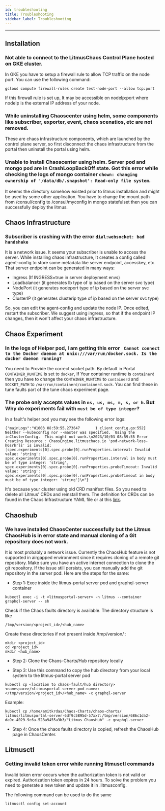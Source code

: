 ```yaml
---
id: troubleshooting
title: Troubleshooting
sidebar_label: Troubleshooting
---
```


---

## Installation

### Not able to connect to the LitmusChaos Control Plane hosted on GKE cluster.

In GKE you have to setup a firewall rule to allow TCP traffic on the node port. You can use the following command:

`gcloud compute firewall-rules create test-node-port --allow tcp:port`

If this firewall rule is set up, It may be accessible on nodeIp:port where nodeIp is the external IP address of your node.

### While uninstalling Chaoscenter using helm, some components like subscriber, exporter, event, chaos scenatios, etc are not removed.

These are chaos infrastructure components, which are launched by the control plane server, so first disconnect the chaos infrastructure from the portal then uninstall the portal using helm.

### Unable to Install Chaoscenter using helm. Server pod and mongo pod are in CrashLoopBackOff state. Got this error while checking the logs of mongo container `chown: changing ownership of '/data/db/.snapshot': Read-only file system`.

It seems the directory somehow existed prior to litmus installation and might be used by some other application.
You have to change the mount path from /consul/config to /consul/myconfig in mongo statefulset then you can successfully deploy the litmus.

## Chaos Infrastructure

### Subscriber is crashing with the error `dial:websocket: bad handshake`

It is a network issue. It seems your subscriber is unable to access the server.
While installing chaos infrastructure, It creates a config called agent-config to store some metadata like server endpoint, accesskey, etc. That server endpoint can be generated in many ways:

- Ingress (If INGRESS=true in server deployment envs)
- Loadbalancer (it generates lb type of ip based on the server svc type)
- NodePort (it generates nodeport type of ip based on the server svc type)
- ClusterIP (it generates clusterip type of ip based on the server svc type)

So, you can edit the agent-config and update the node IP. Once edited, restart the subscriber.
We suggest using ingress, so that if the endpoint IP changes, then it won't affect your chaos infrastructure.

## Chaos Experiment

### In the logs of Helper pod, I am getting this error ` Cannot connect to the Docker daemon at unix:///var/run/docker.sock. Is the docker daemon running?`

You need to Provide the correct socket path. By default in Portal `CONTAINER_RUNTIME` is set to `docker`,
If Your container runtime is `containerd` then you have to change the `CONTAINER_RUNTIME` to `containerd` and `SOCKET_PATH` to `/var/run/containerd/containerd.sock`.
You can find these in tune faults part of the tune chaos experiment page.

### The probe only accepts values in `ns, us, ms, m, s, or h`. But Why do experiments fail with `must be of type integer`?

In a fault's helper pod you may see the following error logs:

```shell
{"mainLogs":"W1003 08:59:55.273647       1 client_config.go:552] Neither --kubeconfig nor --master was specified.  Using the inClusterConfig.  This might not work.\n2023/10/03 08:59:55 Error Creating Resource : ChaosEngine.litmuschaos.io 'pod-network-loss-h6srhrls' is invalid: [spec.experiments[0].spec.probe[0].runProperties.interval: Invalid value: 'string': spec.experiments[0].spec.probe[0].runProperties.interval in body must be of type integer: 'string', spec.experiments[0].spec.probe[0].runProperties.probeTimeout: Invalid value: 'string': spec.experiments[0].spec.probe[0].runProperties.probeTimeout in body must be of type integer: 'string']\n"}
```

It's because your cluster using old CRD manifest files. So you need to delete all Litmus' CRDs and reinstall them. The definition for CRDs can be found in the Chaos Infrastructure YAML file or at this [link](https://github.com/litmuschaos/litmus/blob/master/mkdocs/docs/3.0.0/litmus-portal-crds-3.0.0.yml).

## Chaoshub

### We have installed ChaosCenter successfully but the Litmus ChaosHub is in error state and manual cloning of a Git repository does not work.

It is most probably a network issue. Currently the ChaosHub feature is not supported in airgapped environment since it requires cloning of a remote git repository. Make sure you have an active internet connection to clone the git repository. If the issue still persists, you can manually add the git repository in the server pod. Here are the steps for the same:

- Step 1: Exec inside the litmus-portal server pod and graphql-server container

```
kubectl exec -i -t <litmusportal-server> -n litmus --container graphql-server -- sh
```

Check if the Chaos faults directory is available. The directory structure is like

```
/tmp/version/<project_id>/<hub_name>
```

Create these directories if not present inside /tmp/version/ :

```
mkdir <project_id>
cd <project_id>
mkdir <hub_name>
```

- Step 2: Clone the Chaos-Charts/Hub repository locally

- Step 3: Use this command to copy the hub directory from your local system to the litmus-portal server pod

```
kubectl cp <location to chaos-fault/hub directory> <namespace>/<litmusportal-server-pod-name>:</tmp/version/<project_id>/<hub_name> -c graphql-server
```

Example:

```
kubectl cp /home/amitkrdas/Chaos-Charts/chaos-charts/  litmus/litmusportal-server-6df9c5895d-57xx7:/tmp/version/686c1da2-da9c-4029-9c6a-528a9455a3b3/"Litmus ChaosHub" -c graphql-server
```

- Step 4: Once the chaos faults directory is copied, refresh the ChaosHub page in ChaosCenter.

## Litmusctl

### Getting invalid token error while running litmusctl commands

Invalid token error occurs when the authorization token is not valid or expired. Authorization token expires in 24 hours. To solve the problem you need to generate a new token and update it in
.litmusconfig.

The following command can be used to do the same

```
litmusctl config set-account
```
